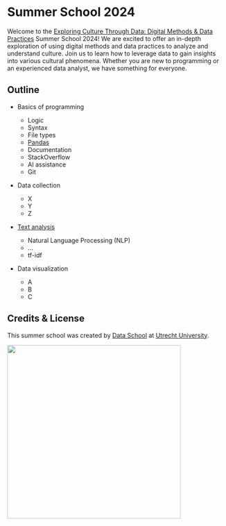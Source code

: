 # Summer School 2024

Welcome to the [Exploring Culture Through Data: Digital Methods & Data Practices](https://utrechtsummerschool.nl/courses/humanities/exploring-culture-through-data-digital-methods-data-practices) Summer School 2024! We are excited to offer an in-depth exploration of using digital methods and data practices to analyze and understand culture. Join us to learn how to leverage data to gain insights into various cultural phenomena. Whether you are new to programming or an experienced data analyst, we have something for everyone.


## Outline
- Basics of programming
  -  Logic
  -  Syntax
  -  File types
  -  [Pandas](https://github.com/CentreForDigitalHumanities/Summer-School-2024/blob/main/code/day_2/2a_pandas.ipynb)
  -  Documentation
  -  StackOverflow
  -  AI assistance
  -  Git
- Data collection
  - X
  - Y
  - Z 
- [Text analysis](https://github.com/CentreForDigitalHumanities/Summer-School-2024/blob/main/docs/outline/text_analysis.ipynb)
  - Natural Language Processing (NLP)
  - ...
  - tf-idf

- Data visualization
  - A
  - B
  - C
  
## Credits & License
This summer school was created by [Data School](https://dataschool.nl/) at [Utrecht University](https://www.uu.nl).

<img src="https://github.com/CentreForDigitalHumanities/Summer-School-2024/blob/main/img/Data-School.svg" width="400px">

